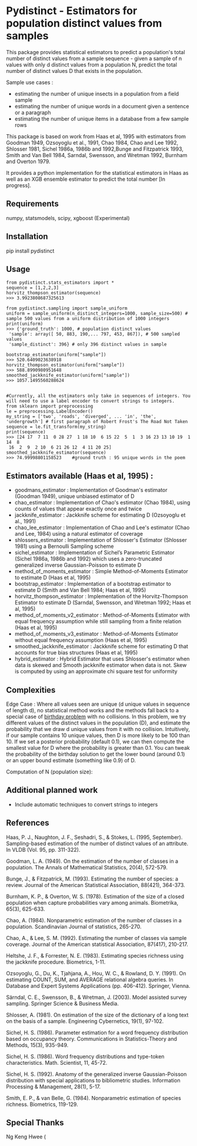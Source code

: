 # Pydistinct - Estimators for population distinct values from samples

This package provides statistical estimators to predict a population's total number of distinct values from a sample sequence - given a sample of n values with only d distinct values from a population N, predict the total number of distinct values D that exists in the population. 

Sample use cases :
* estimating the number of unique insects in a population from a field sample
* estimating the number of unique words in a document given a sentence or a paragraph
* estimating the number of unique items in a database from a few sample rows

This package is based on work from Haas et al, 1995 with estimators from Goodman 1949, Ozsoyoglu et al., 1991, Chao 1984, Chao and Lee 1992, Shlosser 1981, Sichel 1986a, 1986b and 1992,Bunge and Fitzpatrick 1993, Smith and Van Bell 1984, Sarndal,
Swensson, and Wretman 1992, Burnham and Overton 1979.
 
It provides a python implementation for the statistical estimators in Haas as well as an XGB ensemble estimator to predict the total number [In progress].


## Requirements

numpy, statsmodels, scipy, xgboost (Experimental)

## Installation

pip install pydistinct

## Usage

```
from pydistinct.stats_estimators import *
sequence = [1,2,2,3]
horvitz_thompson_estimator(sequence)
>>> 3.9923808687325613

from pydistinct.sampling import sample_uniform
uniform = sample_uniform(n_distinct_integers=1000, sample_size=500) # sample 500 values from a uniform distribution of 1000 integers
print(uniform)
>>> {'ground_truth': 1000, # population distinct values
 'sample': array([ 50, 883, 190,... 797, 453, 867]), # 500 sampled values 
 'sample_distinct': 396} # only 396 distinct values in sample
 
bootstrap_estimator(uniform["sample"])
>>> 520.6409023638918 
horvitz_thompson_estimator(uniform["sample"])
>>> 588.8990980951648
smoothed_jackknife_estimator(uniform["sample"])
>>> 1057.1495560288624


#Currently, all the estimators only take in sequences of integers. You will need to use a label encoder to convert strings to integers.
from sklearn import preprocessing
le = preprocessing.LabelEncoder()
my_string = ['two', 'roads', 'diverged', ... 'in', 'the', 'undergrowth'] # first paragraph of Robert Frost's The Road Not Taken
sequence = le.fit_transform(my_string)
print(sequence)
>>> [24 17  7 11  0 28 27  1 18 10  6 15 22  5  1  3 16 23 13 10 19  1 14  8
 16  2  9  2 10  6 21 26 12  4 11 20 25]
smoothed_jackknife_estimator(sequence)
>>> 74.99998801158523    #ground truth : 95 unique words in the poem
```

## Estimators available (Haas et al, 1995) : 
* goodmans_estimator : Implementation of Goodman's estimator (Goodman 1949), unique unbiased estimator of D
* chao_estimator : Implementation of Chao's estimator (Chao 1984), using counts of values that appear exactly once and twice
* jackknife_estimator : Jackknife scheme for estimating D (Ozsoyoglu et al., 1991)
* chao_lee_estimator : Implementation of Chao and Lee's estimator (Chao and Lee, 1984) using a natural estimator of coverage 
* shlossers_estimator : Implementation of Shlosser's Estimator (Shlosser 1981) using a Bernoulli Sampling scheme
* sichel_estimator : Implementation of Sichel’s Parametric Estimator (Sichel 1986a, 1986b and 1992) which uses a zero-truncated generalized inverse Gaussian-Poisson to estimate D
* method_of_moments_estimator : Simple Method-of-Moments Estimator to estimate D (Haas et al, 1995)
* bootstrap_estimator : Implementation of a bootstrap estimator to estimate D (Smith and Van Bell 1984; Haas et al, 1995)
* horvitz_thompson_estimator : Implementation of the Horvitz-Thompson Estimator to estimate D (Sarndal,
Swensson, and Wretman 1992; Haas et al, 1995)
* method_of_moments_v2_estimator : Method-of-Moments Estimator with equal frequency assumption while still sampling from a finite relation (Haas et al, 1995)
* method_of_moments_v3_estimator : Method-of-Moments Estimator without equal frequency assumption (Haas et al, 1995)
* smoothed_jackknife_estimator : Jackknife scheme for estimating D that accounts for true bias structures (Haas et al, 1995)
* hybrid_estimator : Hybrid Estimator that uses Shlosser's estimator when data is skewed and Smooth jackknife estimator when data is not. Skew is computed by using an approximate chi square test for uniformity


## Complexities
Edge Case : Where all values seen are unique (d unique values in sequence of length d), no statistical method works and the methods fall back to a special case of [birthday problem](https://en.wikipedia.org/wiki/Birthday_problem) with no collisions. In this problem, we try different values of the distinct values in the population (D), and estimate the probability that we draw d unique values from it with no collision. Intuitively, if our sample contains 10 unique values, then D is more likely to be 100 than 10. If we set a posterior probability (default 0.1), we can then compute the smallest value for D where the probability is greater than 0.1. You can tweak the probability of the birthday solution to get the lower bound (around 0.1) or an upper bound estimate (something like 0.9) of D.

Computation of N (population size):

## Additional planned work

* Include automatic techniques to convert strings to integers

## References

Haas, P. J., Naughton, J. F., Seshadri, S., & Stokes, L. (1995, September). Sampling-based estimation of the number of distinct values of an attribute. In VLDB (Vol. 95, pp. 311-322).

Goodman, L. A. (1949). On the estimation of the number of classes in a population. The Annals of Mathematical Statistics, 20(4), 572-579.

Bunge, J., & Fitzpatrick, M. (1993). Estimating the number of species: a review. Journal of the American Statistical Association, 88(421), 364-373.

Burnham, K. P., & Overton, W. S. (1978). Estimation of the size of a closed population when capture probabilities vary among animals. Biometrika, 65(3), 625-633.

Chao, A. (1984). Nonparametric estimation of the number of classes in a population. Scandinavian Journal of statistics, 265-270.

Chao, A., & Lee, S. M. (1992). Estimating the number of classes via sample coverage. Journal of the American statistical Association, 87(417), 210-217.

Heltshe, J. F., & Forrester, N. E. (1983). Estimating species richness using the jackknife procedure. Biometrics, 1-11.

Ozsoyoglu, G., Du, K., Tjahjana, A., Hou, W. C., & Rowland, D. Y. (1991). On estimating COUNT, SUM, and AVERAGE relational algebra queries. In Database and Expert Systems Applications (pp. 406-412). Springer, Vienna.

Särndal, C. E., Swensson, B., & Wretman, J. (2003). Model assisted survey sampling. Springer Science & Business Media.

Shlosser, A. (1981). On estimation of the size of the dictionary of a long text on the basis of a sample. Engineering Cybernetics, 19(1), 97-102.

Sichel, H. S. (1986). Parameter estimation for a word frequency distribution based on occupancy theory. Communications in Statistics-Theory and Methods, 15(3), 935-949.

Sichel, H. S. (1986). Word frequency distributions and type-token characteristics. Math. Scientist, 11, 45-72.

Sichel, H. S. (1992). Anatomy of the generalized inverse Gaussian-Poisson distribution with special applications to bibliometric studies. Information Processing & Management, 28(1), 5-17.

Smith, E. P., & van Belle, G. (1984). Nonparametric estimation of species richness. Biometrics, 119-129.

## Special Thanks

Ng Keng Hwee (
